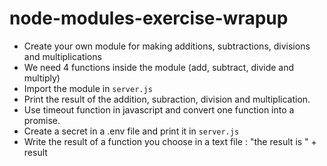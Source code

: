 # node-modules-exercise-wrapup

* Create your own module for making additions, subtractions, divisions and multiplications
* We need 4 functions inside the module (add, subtract, divide and multiply)
* Import the module in `server.js` 
* Print the result of the addition, subraction, division and multiplication. 
* Use timeout function in javascript and convert one function into a promise. 
* Create a secret in a .env file and print it in `server.js`
* Write the result of a function you choose in a text file : "the result is " + result
